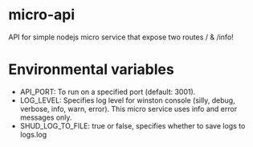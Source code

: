 # micro-api

API for simple nodejs micro service that expose two routes / & /info!

# Environmental variables

- API_PORT: To run on a specified port (default: 3001).
- LOG_LEVEL: Specifies log level for winston console (silly, debug, verbose, info, warn, error). This micro service uses info and error messages only.
- SHUD_LOG_TO_FILE: true or false, specifies whether to save logs to logs.log
